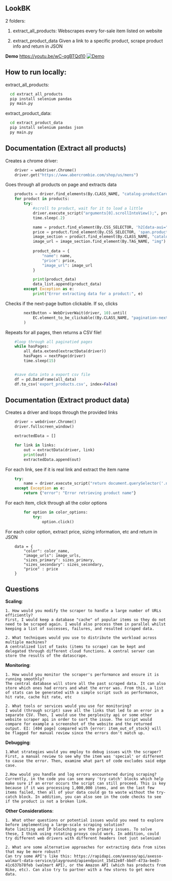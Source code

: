 ## LookBK

2 folders:
1. extract_all_products:
Webscrapes every for-sale item listed on website

2. extract_product_data
Given a link to a specific product, scrape product info and return in JSON

**Demo**
https://youtu.be/wC-qgBTQd10
[![Demo](https://i.imgur.com/nOMUAQY.png)](https://youtu.be/wC-qgBTQd10)




## How to run locally:

extract_all_products:
```bash
  cd extract_all_products
  pip install selenium pandas
  py main.py
```

extract_product_data:
```bash
  cd extract_product_data
  pip install selenium pandas json
  py main.py
```


## Documentation (Extract all products)
Creates a chrome driver:
```py
    driver = webdriver.Chrome()
    driver.get("https://www.abercrombie.com/shop/us/mens") 
```
Goes through all products on page and extracts data
```py
    products = driver.find_elements(By.CLASS_NAME, "catalog-productCard-module__productCard")
    for product in products:
        try:
            #scroll to product, wait for it to load a little
            driver.execute_script("arguments[0].scrollIntoView();", product)
            time.sleep(.2)

            name = product.find_element(By.CSS_SELECTOR, 'h2[data-aui="product-card-name"]').text
            price = product.find_element(By.CSS_SELECTOR, 'span.product-price-text.product-price-font-size').text
            image_section = product.find_element(By.CLASS_NAME, "catalog-productCard-module__product-image-section")
            image_url = image_section.find_element(By.TAG_NAME, "img").get_attribute("src")
            
            product_data = {
                "name": name,
                "price": price,
                "image_url": image_url
            }

            print(product_data)
            data_list.append(product_data)
        except Exception as e:
            print("Error extracting data for a product:", e)
```
Checks if the next-page button clickable. If so, clicks
```py
        nextButton = WebDriverWait(driver, 10).until(
            EC.element_to_be_clickable((By.CLASS_NAME, "pagination-next-button"))
        )
```
Repeats for all pages, then returns a CSV file!
```py
    #loop through all paginatied pages
    while hasPages:
        all_data.extend(extractData(driver))
        hasPages = nextPage(driver)
        time.sleep(15)


    #save data into a export csv file
    df = pd.DataFrame(all_data)
    df.to_csv('export_products.csv', index=False)
```

## Documentation (Extract product data)
Creates a driver and loops through the provided links
```py
    driver = webdriver.Chrome()
    driver.fullscreen_window()

    extractedData = []

    for link in links:
        out = extractData(driver, link)
        print(out)
        extractedData.append(out)
```
For each link, see if it is real link and extract the item name
```py
    try:
        name = driver.execute_script("return document.querySelector('.name-and-description-container h1').textContent")
    except Exception as e:
        return {"error": "Error retrieving product name"}
```
For each item, click through all the color options
```py
        for option in color_options:
            try:
                option.click()
```
For each color option, extract price, sizing information, etc and return in JSON
```
    data = {
        "color": color_name,
        "image_urls": image_urls,
        "sizes_primary": sizes_primary,
        "sizes_secondary": sizes_secondary,
        "price" : price
    }
```

## Questions

**Scaling**:
```
1. How would you modify the scraper to handle a large number of URLs efficiently?
First, I would keep a database "cache" of popular items so they do not need to be scraped again. I would also process them in parallel whilst keeping a list of successes, failures, and resulted scraped data.

2. What techniques would you use to distribute the workload across multiple machines?
A centralized list of tasks (items to scrape) can be kept and delegated through different cloud functions. A central server can store the results of the datascrape.
```
**Monitoring**:
```
1. How would you monitor the scraper's performance and ensure it is running smoothly?
The central database will store all the past scraped data. It can also store which ones had errors and what the error was. From this, a list of stats can be generated with a simple script such as performance, hit rate, cache hit rate, etc

2. What tools or services would you use for monitoring?
I would (through script) save all the links that led to an error in a separate CSV. Then, I would use the perplexity api or some other website scraper api in order to sort the issue. The script would compare for example a screenshot of the website and the returned output. EI: [404 page] compared with {error: item_out_of_stock} will be flagged for manual review since the errors don't match up.
```
**Debugging**:
```
1.What strategies would you employ to debug issues with the scraper?
First, a manual review to see why the item was 'special' or different to cause the error. Then, examine what part of code excludes said edge case.

2.How would you handle and log errors encountered during scraping?
Currently, in the code you can see many 'try catch' blocks which help make sure if an error occurs the script can still proceed. This is key because if it was processing 1,000,000 items, and on the last few items failed, then all of your data could go to waste without the try-catch block. In addition, you can also see in the code checks to see if the product is not a broken link.
```
**Other Considerations**:
```
1. What other questions or potential issues would you need to explore before implementing a large-scale scraping solution?    
Rate limiting and IP blockching are the primary issues. To solve these, I think using rotating proxys could work. In addition, could try different web drivers with different headers (not just selenium)

2. What are some alternative approaches for extracting data from sites that may be more robust?
Can try some API's like this: https://rapidapi.com/axesso/api/axesso-walmart-data-service/playground/apiendpoint_15d12e8f-bbdf-473a-bed3-41c637b78feb (walmart API), or the Amazon API (which has products from Nike, etc). Can also try to partner with a few stores to get more data.
```
